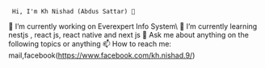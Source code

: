 
     Hi, I'm Kh Nishad (Abdus Sattar) 👋

 🔭 I’m currently working on Everexpert Info System\  🌱 I’m currently learning nestjs , react js, react native and next js  💬 Ask me about anything on the following topics or anything   📫 How to reach me: mail,facebook(https://www.facebook.com/kh.nishad.9/)  
 

